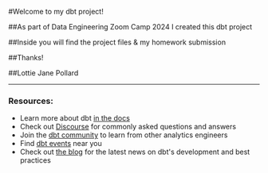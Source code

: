 #Welcome to my dbt project! 

##As part of Data Engineering Zoom Camp 2024 I created this dbt project 

##Inside you will find the project files & my homework submission 

##Thanks! 

##Lottie Jane Pollard 

----------------------------------------------------------------------

### Resources:
- Learn more about dbt [in the docs](https://docs.getdbt.com/docs/introduction)
- Check out [Discourse](https://discourse.getdbt.com/) for commonly asked questions and answers
- Join the [dbt community](https://getdbt.com/community) to learn from other analytics engineers
- Find [dbt events](https://events.getdbt.com) near you
- Check out [the blog](https://blog.getdbt.com/) for the latest news on dbt's development and best practices
